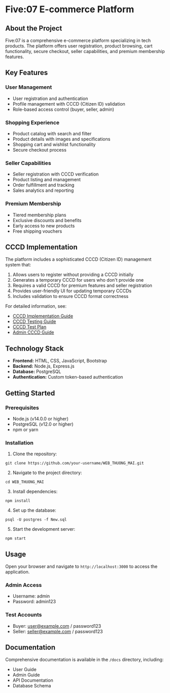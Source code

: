# Five:07 E-commerce Platform

## About the Project

Five:07 is a comprehensive e-commerce platform specializing in tech products. The platform offers user registration, product browsing, cart functionality, secure checkout, seller capabilities, and premium membership features.

## Key Features

### User Management
- User registration and authentication
- Profile management with CCCD (Citizen ID) validation
- Role-based access control (buyer, seller, admin)

### Shopping Experience
- Product catalog with search and filter
- Product details with images and specifications
- Shopping cart and wishlist functionality
- Secure checkout process

### Seller Capabilities
- Seller registration with CCCD verification
- Product listing and management
- Order fulfillment and tracking
- Sales analytics and reporting

### Premium Membership
- Tiered membership plans
- Exclusive discounts and benefits
- Early access to new products
- Free shipping vouchers

## CCCD Implementation

The platform includes a sophisticated CCCD (Citizen ID) management system that:

1. Allows users to register without providing a CCCD initially
2. Generates a temporary CCCD for users who don't provide one
3. Requires a valid CCCD for premium features and seller registration
4. Provides user-friendly UI for updating temporary CCCDs
5. Includes validation to ensure CCCD format correctness

For detailed information, see:
- [CCCD Implementation Guide](CCCD_implementation_guide.md)
- [CCCD Testing Guide](CCCD_testing_guide.md)
- [CCCD Test Plan](CCCD_test_plan.md)
- [Admin CCCD Guide](admin_cccd_guide.md)

## Technology Stack

- **Frontend:** HTML, CSS, JavaScript, Bootstrap
- **Backend:** Node.js, Express.js
- **Database:** PostgreSQL
- **Authentication:** Custom token-based authentication

## Getting Started

### Prerequisites
- Node.js (v14.0.0 or higher)
- PostgreSQL (v12.0 or higher)
- npm or yarn

### Installation

1. Clone the repository:
```
git clone https://github.com/your-username/WEB_THUONG_MAI.git
```

2. Navigate to the project directory:
```
cd WEB_THUONG_MAI
```

3. Install dependencies:
```
npm install
```

4. Set up the database:
```
psql -U postgres -f New.sql
```

5. Start the development server:
```
npm start
```

## Usage

Open your browser and navigate to `http://localhost:3000` to access the application.

### Admin Access
- Username: admin
- Password: admin123

### Test Accounts
- Buyer: user@example.com / password123
- Seller: seller@example.com / password123

## Documentation

Comprehensive documentation is available in the `/docs` directory, including:

- User Guide
- Admin Guide
- API Documentation
- Database Schema
